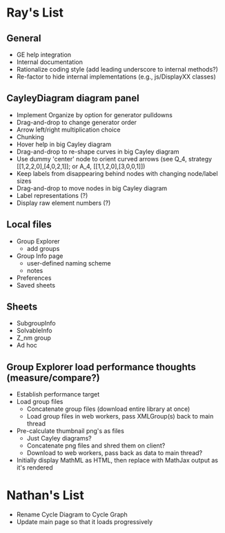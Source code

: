 
# Ray's List

## General

 * GE help integration
 * Internal documentation
 * Rationalize coding style (add leading underscore to internal methods?)
 * Re-factor to hide internal implementations (e.g., js/DisplayXX classes)

## CayleyDiagram diagram panel

 * Implement Organize by option for generator pulldowns
 * Drag-and-drop to change generator order
 * Arrow left/right multiplication choice
 * Chunking
 * Hover help in big Cayley diagram
 * Drag-and-drop to re-shape curves in big Cayley diagram
 * Use dummy 'center' node to orient curved arrows (see Q_4, strategy [[1,2,2,0],[4,0,2,1]]; or A_4, [[1,1,2,0],[3,0,0,1]])
 * Keep labels from disappearing behind nodes with changing node/label sizes
 * Drag-and-drop to move nodes in big Cayley diagram
 * Label representations (?)
 * Display raw element numbers (?)

## Local files

 * Group Explorer
    * add groups
 * Group Info page
    * user-defined naming scheme
    * notes
 * Preferences
 * Saved sheets

## Sheets

 * SubgroupInfo
 * SolvableInfo
 * Z_nm group
 * Ad hoc
 
## Group Explorer load performance thoughts (measure/compare?)
 * Establish performance target
 * Load group files
     * Concatenate group files (download entire library at once)
     * Load group files in web workers, pass XMLGroup(s) back to main thread
 * Pre-calculate thumbnail png's as files
     * Just Cayley diagrams?
     * Concatenate png files and shred them on client?
     * Download to web workers, pass back as data to main thread?
 * Initially display MathML as HTML, then replace with MathJax output as it's rendered
 
# Nathan's List

 * Rename Cycle Diagram to Cycle Graph
 * Update main page so that it loads progressively
